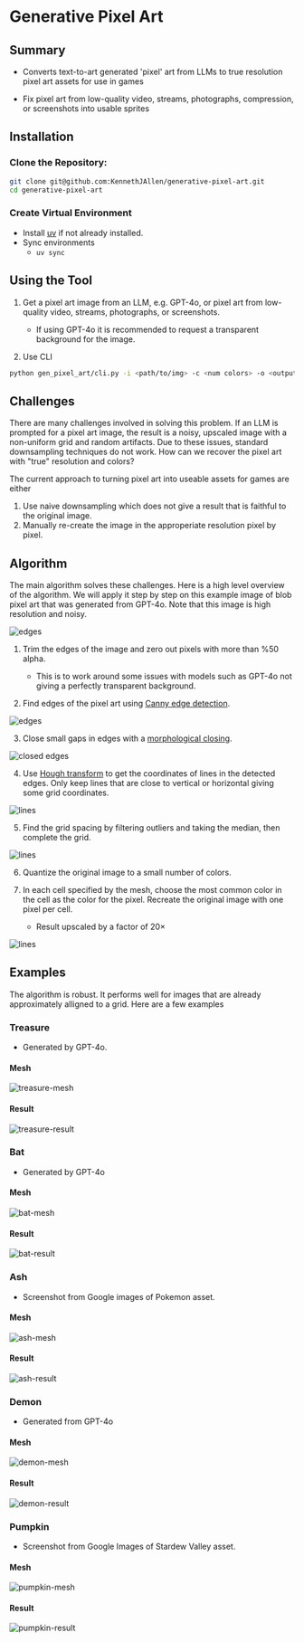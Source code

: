 # Generative Pixel Art 
## Summary
- Converts text-to-art generated 'pixel' art from LLMs to true resolution pixel art assets for use in games

- Fix pixel art from low-quality video, streams, photographs, compression, or screenshots into usable sprites

## Installation

### Clone the Repository:
```bash
git clone git@github.com:KennethJAllen/generative-pixel-art.git
cd generative-pixel-art
```
### Create Virtual Environment

- Install [uv](https://docs.astral.sh/uv/getting-started/installation/) if not already installed.
- Sync environments
    - `uv sync`

## Using the Tool

1) Get a pixel art image from an LLM, e.g. GPT-4o, or pixel art from low-quality video, streams, photographs, or screenshots.
    - If using GPT-4o it is recommended to request a transparent background for the image.

2) Use CLI

```bash
python gen_pixel_art/cli.py -i <path/to/img> -c <num colors> -o <output/directory>
```
## Challenges
There are many challenges involved in solving this problem. If an LLM is prompted for a pixel art image, the result is a noisy, upscaled image with a non-uniform grid and random artifacts. Due to these issues, standard downsampling techniques do not work. How can we recover the pixel art with "true" resolution and colors?

The current approach to turning pixel art into useable assets for games are either
1) Use naive downsampling which does not give a result that is faithful to the original image.
2) Manually re-create the image in the approperiate resolution pixel by pixel.

## Algorithm
The main algorithm solves these challenges. Here is a high level overview of the algorithm. We will apply it step by step on this example image of blob pixel art that was generated from GPT-4o. Note that this image is high resolution and noisy.

![edges](./data/creatures/blob.png)

1) Trim the edges of the image and zero out pixels with more than %50 alpha.
    - This is to work around some issues with models such as GPT-4o not giving a perfectly transparent background.

2) Find edges of the pixel art using [Canny edge detection](https://docs.opencv.org/3.4/da/d22/tutorial_py_canny.html).

![edges](./assets/blob/edges.png)

3) Close small gaps in edges with a [morphological closing](https://docs.opencv.org/4.x/d9/d61/tutorial_py_morphological_ops.html).

![closed edges](./assets/blob/closed_edges.png)

4) Use [Hough transform](https://docs.opencv.org/3.4/d3/de6/tutorial_js_houghlines.html) to get the coordinates of lines in the detected edges. Only keep lines that are close to vertical or horizontal giving some grid coordinates.

![lines](./assets/blob/lines.png)

5) Find the grid spacing by filtering outliers and taking the median, then complete the grid.

![lines](./assets/blob/mesh.png)

6) Quantize the original image to a small number of colors.

7) In each cell specified by the mesh, choose the most common color in the cell as the color for the pixel. Recreate the original image with one pixel per cell.

    - Result upscaled by a factor of $20 \times$

![lines](./assets/blob/upscaled.png)

## Examples

The algorithm is robust. It performs well for images that are already approximately alligned to a grid. Here are a few examples

### Treasure
- Generated by GPT-4o.
#### Mesh
![treasure-mesh](./assets/treasure/mesh.png)
#### Result
![treasure-result](./assets/treasure/upscaled.png)

### Bat
- Generated by GPT-4o
#### Mesh
![bat-mesh](./assets/bat/mesh.png)
#### Result
![bat-result](./assets/bat/upscaled.png)

### Ash
- Screenshot from Google images of Pokemon asset.
#### Mesh
![ash-mesh](./assets/ash/mesh.png)
#### Result
![ash-result](./assets/ash/upscaled.png)

### Demon
- Generated from GPT-4o
#### Mesh
![demon-mesh](./assets/demon/mesh.png)
#### Result
![demon-result](./assets/demon/upscaled.png)

### Pumpkin
- Screenshot from Google Images of Stardew Valley asset.
#### Mesh
![pumpkin-mesh](./assets/pumpkin/mesh.png)
#### Result
![pumpkin-result](./assets/pumpkin/upscaled.png)
